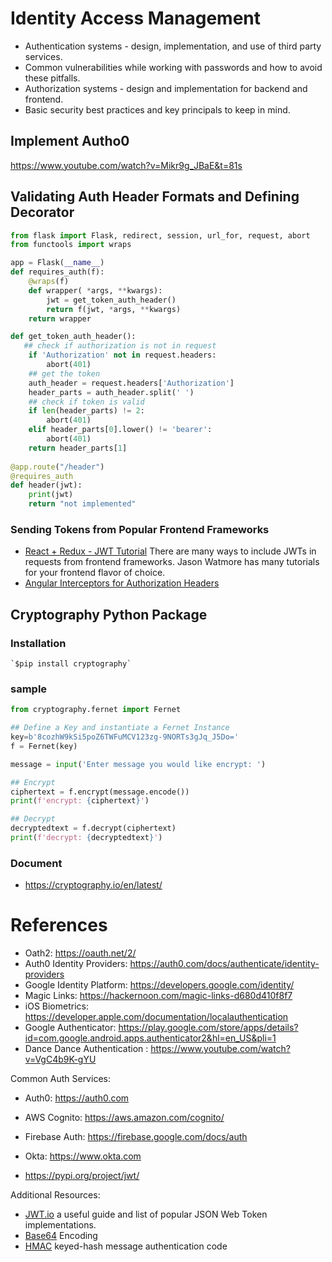 # Identity Access Management

- Authentication systems - design, implementation, and use of third party services.
- Common vulnerabilities while working with passwords and how to avoid these pitfalls.
- Authorization systems - design and implementation for backend and frontend.
- Basic security best practices and key principals to keep in mind.

## Implement Autho0
https://www.youtube.com/watch?v=Mikr9g_JBaE&t=81s


## Validating Auth Header Formats and Defining Decorator

```python
from flask import Flask, redirect, session, url_for, request, abort
from functools import wraps

app = Flask(__name__)
def requires_auth(f):
    @wraps(f)
    def wrapper( *args, **kwargs):
        jwt = get_token_auth_header()
        return f(jwt, *args, **kwargs)
    return wrapper

def get_token_auth_header():
   ## check if authorization is not in request
    if 'Authorization' not in request.headers:
        abort(401)
    ## get the token   
    auth_header = request.headers['Authorization']
    header_parts = auth_header.split(' ')
    ## check if token is valid
    if len(header_parts) != 2:
        abort(401)
    elif header_parts[0].lower() != 'bearer':
        abort(401) 
    return header_parts[1]
 
@app.route("/header")
@requires_auth
def header(jwt):
    print(jwt)
    return "not implemented"

```

### Sending Tokens from Popular Frontend Frameworks
- [React + Redux - JWT Tutorial](https://jasonwatmore.com/post/2017/12/07/react-redux-jwt-authentication-tutorial-example) There are many ways to include JWTs in requests from frontend frameworks. Jason Watmore has many tutorials for your frontend flavor of choice.
- [Angular Interceptors for Authorization Headers](https://medium.com/@ryanchenkie_40935/angular-authentication-using-the-http-client-and-http-interceptors-2f9d1540eb8)

## Cryptography Python Package
### Installation
    `$pip install cryptography`
### sample
```python
from cryptography.fernet import Fernet

## Define a Key and instantiate a Fernet Instance
key=b'8cozhW9kSi5poZ6TWFuMCV123zg-9NORTs3gJq_J5Do='
f = Fernet(key)

message = input('Enter message you would like encrypt: ')

## Encrypt
ciphertext = f.encrypt(message.encode())
print(f'encrypt: {ciphertext}')

## Decrypt
decryptedtext = f.decrypt(ciphertext)
print(f'decrypt: {decryptedtext}')


```


### Document
- https://cryptography.io/en/latest/




# References

- Oath2: https://oauth.net/2/
- Auth0 Identity Providers: https://auth0.com/docs/authenticate/identity-providers
- Google Identity Platform: https://developers.google.com/identity/
- Magic Links: https://hackernoon.com/magic-links-d680d410f8f7
- iOS Biometrics: https://developer.apple.com/documentation/localauthentication
- Google Authenticator: https://play.google.com/store/apps/details?id=com.google.android.apps.authenticator2&hl=en_US&pli=1
- Dance Dance Authentication : https://www.youtube.com/watch?v=VgC4b9K-gYU

Common Auth Services:
- Auth0: https://auth0.com
- AWS Cognito: https://aws.amazon.com/cognito/
- Firebase Auth: https://firebase.google.com/docs/auth
- Okta: https://www.okta.com

- https://pypi.org/project/jwt/

Additional Resources:
- [JWT.io](https://jwt.io/introduction/) a useful guide and list of popular JSON Web Token implementations.
- [Base64](https://en.wikipedia.org/wiki/Base64) Encoding
- [HMAC](https://en.wikipedia.org/wiki/HMAC) keyed-hash message authentication code
